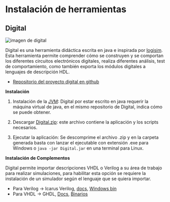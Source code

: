# Instalación de herramientas

## Digital

![imagen de digital](https://github.com/hneemann/Digital/raw/master/distribution/screenshot2.png)

Digital es una herramienta didáctica escrita en java e inspirada por [logisim](http://www.cburch.com/logisim/).
Esta herramienta permite comprender cómo se construyen y se
comportan los diferentes circuitos electrónicos digitales, realiza diferentes análisis, test de comportamiento,
como también exporta los módulos digitales a lenguajes de descripción HDL.

* [Repositorio del proyecto digital en github](https://github.com/hneemann/Digital)

**Instalación**

1. Instalación de la [JVM](https://adoptium.net/): Digital por estar escrito en java requerir la máquina
virtual de java, en el mismo repositorio de Digital, indica cómo se puede obtener.

2. Descargar [Digital.zip](https://github.com/hneemann/Digital/releases/latest/download/Digital.zip): este archivo contiene la aplicación y los scripts necesarios.
3. Ejecutar la aplicación: Se descomprime el archivo .zip y en la carpeta generada basta con lanzar el ejecutable con extensión .exe para Windows o `java -jar Digital.jar` en una terminal para Linux.

**Instalación de Complementos**

Digital permite importar descripciones VHDL o Verilog a su área de trabajo para realizar simulaciones, para habilitar esta opción
se requiere la instalación de un simulador según el lenguaje que se quiera importar.

* Para Verilog -> Icarus Verilog, [docs](https://steveicarus.github.io/iverilog/usage/installation.html), [Windows bin](https://bleyer.org/icarus/)
* Para VHDL -> GHDL, [Docs](http://ghdl.free.fr/site/pmwiki.php?n=Main.HomePage), [Binarios](https://github.com/ghdl/ghdl/releases)

